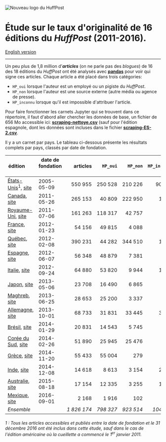 ![Nouveau logo du HuffPost](https://upload.wikimedia.org/wikipedia/commons/thumb/5/5a/HuffPost.svg/320px-HuffPost.svg.png "Nouveau logo du HuffPost")

# Étude sur le taux d'originalité de 16 éditions du *HuffPost* (2011-2016).
[English version](README-en.md)
<hr>


Un peu plus de 1,8 million d'**_articles_**  (on ne parle pas des *blogues*) de 16 des 18 éditions du *HuffPost* ont été analysés avec [**pandas**](https://github.com/jhroy/tuto-pandas) pour voir qui signe ces articles. Chaque article a été placé dans trois catégories:

- `HP_oui` lorsque l'auteur est un employé ou un pigiste du *HuffPost*.
- `HP_non` lorsque l'auteur est une source externe (autre média ou agence de presse).
- `HP_inconnu` lorsque qu'il est impossible d'attribuer l'article.

Pour faire fonctionner les carnets Jupyter qui se trouvent dans ce répertoire, il faut d'abord aller chercher les données de base, un fichier de 656 Mo accessible ici: [**scraping-nettoye.csv**](https://drive.google.com/file/d/0B90qcYhVsMeYQ2FQbEt3YkFhTjg/view?usp=sharing) (sauf pour l'édition espagnole, dont les données sont incluses dans le fichier [**scraping-ES-2.csv**](https://github.com/jhroy/huffpost/blob/master/scraping-ES-2.csv).

Il y a un carnet par pays. Le tableau ci-dessous présente les résultats complets par pays, classés par date de fondation.

| **édition**        | **date de fondation**   |**articles**|**`HP_oui`**|**`HP_non`**|**`HP_inconnu`**| **taux d'originalité** |
| ------------- |-------------| -----:|-----:|-----:|-----:|-----:|
|[États-Unis](HuffPost-usa.ipynb)<sup>1</sup>, [site](http://www.huffingtonpost.com/)|2005-05-09|550&nbsp;955|250&nbsp;528|210&nbsp;226|90&nbsp;201|45,5%|
|[Canada](HuffPost-can.ipynb), [site](http://www.huffingtonpost.ca/)|2011-05-26|265&nbsp;153|40&nbsp;809|222&nbsp;950|1&nbsp;394|15,4%|
|[Royaume-Uni](HuffPost-uk.ipynb), [site](http://www.huffingtonpost.co.uk/)|2011-07-06|161&nbsp;263|118&nbsp;317|42&nbsp;757|189|73,4%|
|[France](HuffPost-fr.ipynb), [site](http://www.huffingtonpost.fr/)|2012-01-23|54&nbsp;156|49&nbsp;815|4&nbsp;088|253|92,0%|
|[Québec](HuffPost-qc.ipynb), [site](http://quebec.huffingtonpost.ca/)|2012-02-08|390&nbsp;231|44&nbsp;282|344&nbsp;510|1&nbsp;439|11,3%|
|[Espagne](HuffPost-esp.ipynb), [site](http://www.huffingtonpost.es/)|2012-06-07|56&nbsp;348|48&nbsp;879|7&nbsp;381|88|86,7%|
|[Italie](HuffPost-ita.ipynb), [site](http://www.huffingtonpost.it/)|2012-09-24|64&nbsp;880|53&nbsp;820|9&nbsp;944|1&nbsp;116|83,0%|
|[Japon](HuffPost-jap.ipynb), [site](http://www.huffingtonpost.jp/)|2013-05-06|23&nbsp;708|16&nbsp;490|6&nbsp;865|353|69,6%|
|[Maghreb](HuffPost-mag.ipynb), [site](http://www.huffpostmaghreb.com/)|2013-06-25|28&nbsp;653|25&nbsp;200|3&nbsp;337|116|87,9%|
|[Allemagne](HuffPost-all.ipynb), [site](http://www.huffingtonpost.de/)|2013-10-01|68&nbsp;733|31&nbsp;831|33&nbsp;445|3&nbsp;457|46,3%|
|[Brésil](HuffPost-bra.ipynb), 	[site](http://www.huffpostbrasil.com/)|2014-01-29|20&nbsp;831|14&nbsp;543|5&nbsp;745|543|69,8%|
|[Corée du Sud](HuffPost-kr.ipynb), [site](http://www.huffingtonpost.kr/)|2014-02-26|51&nbsp;890|25&nbsp;945|25&nbsp;476|469|50,0%|
|[Grèce](HuffPost-grece.ipynb), [site](http://www.huffingtonpost.gr/)|2014-11-20|55&nbsp;433|55&nbsp;004|279|150|99,2%|
|[Inde](HuffPost-inde.ipynb), [site](http://www.huffingtonpost.in/)|2014-12-08|14&nbsp;618|8&nbsp;613|3&nbsp;154|2&nbsp;851|58,9%|
|[Australie](HuffPost-aus.ipynb), [site](http://www.huffingtonpost.com.au/)|2015-08-18|17&nbsp;154|12&nbsp;335|3&nbsp;255|1&nbsp;564|71,9%|
|[Mexique](HuffPost-mex.ipynb), [site](http://www.huffingtonpost.com.mx/)|2016-09-01|2&nbsp;168|1&nbsp;916|102|150|88,4%|
|*Ensemble* | |*1&nbsp;826&nbsp;174*|*798&nbsp;327*|*923&nbsp;514*|*104&nbsp;333*|*43,7%*|

###### 1 : Tous les articles accessibles et publiés entre la date de fondation et le 31 décembre 2016 ont été inclus dans cette étude, sauf dans le cas de l'édition américaine où la cueillette a commencé le 1<sup>er</sup> janvier 2011.
